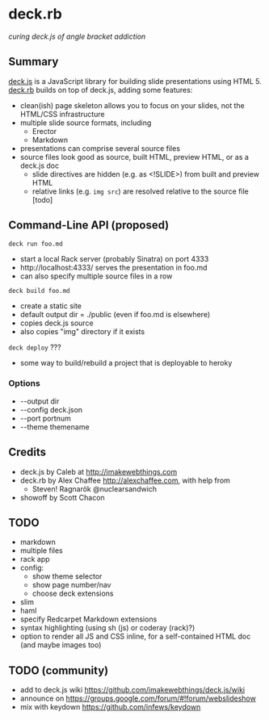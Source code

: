 # deck.rb

*curing deck.js of angle bracket addiction*

## Summary

[deck.js](http://imakewebthings.github.com/deck.js) is a JavaScript library for building slide presentations using HTML 5. [deck.rb](http://github.com/alexch/deck.rb) builds on top of deck.js, adding some features:

* clean(ish) page skeleton allows you to focus on your slides, not the HTML/CSS infrastructure
* multiple slide source formats, including
  * Erector
  * Markdown
* presentations can comprise several source files
* source files look good as source, built HTML, preview HTML, or as a deck.js doc
  * slide directives are hidden (e.g. as &lt;!SLIDE&gt;) from built and preview HTML
  * relative links (e.g. `img src`) are resolved relative to the source file [todo]
  
## Command-Line API (proposed)

`deck run foo.md`

 * start a local Rack server (probably Sinatra) on port 4333
 * http://localhost:4333/ serves the presentation in foo.md
 * can also specify multiple source files in a row

`deck build foo.md`

 * create a static site
 * default output dir = ./public (even if foo.md is elsewhere)
 * copies deck.js source
 * also copies "img" directory if it exists

`deck deploy` ???

 * some way to build/rebuild a project that is deployable to heroky


### Options

 * --output dir
 * --config deck.json
 * --port portnum
 * --theme themename

## Credits

* deck.js by Caleb at http://imakewebthings.com
* deck.rb by Alex Chaffee http://alexchaffee.com, with help from
  * Steven! Ragnarök @nuclearsandwich
* showoff by Scott Chacon

## TODO

* markdown
* multiple files
* rack app
* config: 
  * show theme selector
  * show page number/nav
  * choose deck extensions
* slim
* haml
* specify Redcarpet Markdown extensions
* syntax highlighting (using sh (js) or coderay (rack)?)
* option to render all JS and CSS inline, for a self-contained HTML doc (and maybe images too)

## TODO (community)

* add to deck.js wiki https://github.com/imakewebthings/deck.js/wiki
* announce on https://groups.google.com/forum/#!forum/webslideshow
* mix with keydown https://github.com/infews/keydown

